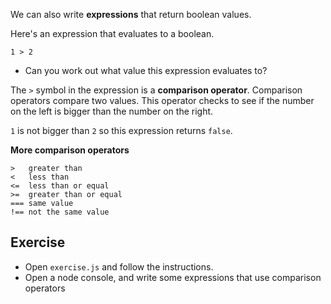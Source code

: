 We can also write **expressions** that return boolean values.

Here's an expression that evaluates to a boolean.

```
1 > 2
```

- Can you work out what value this expression evaluates to?

The `>` symbol in the expression is a **comparison operator**. Comparison operators compare two values. This operator checks to see if the number on the left is bigger than the number on the right.

`1` is not bigger than `2` so this expression returns `false`.

**More comparison operators**

```
>   greater than
<   less than
<=  less than or equal
>=  greater than or equal
=== same value
!== not the same value
```

## Exercise

- Open `exercise.js` and follow the instructions.
- Open a node console, and write some expressions that use comparison operators
